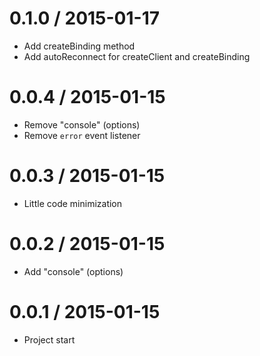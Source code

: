0.1.0 / 2015-01-17
==================

  * Add createBinding method
  * Add autoReconnect for createClient and createBinding

0.0.4 / 2015-01-15
==================

  * Remove "console" (options)
  * Remove `error` event listener

0.0.3 / 2015-01-15
==================

  * Little code minimization

0.0.2 / 2015-01-15
==================

  * Add "console" (options)

0.0.1 / 2015-01-15
==================

  * Project start
